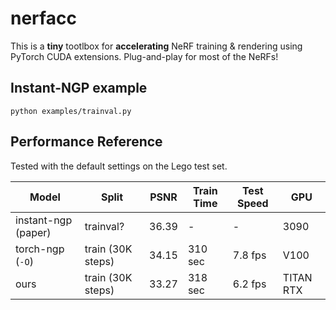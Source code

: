 # nerfacc

This is a **tiny** tootlbox  for **accelerating** NeRF training & rendering using PyTorch CUDA extensions. Plug-and-play for most of the NeRFs!

## Instant-NGP example

```
python examples/trainval.py
```

## Performance Reference

Tested with the default settings on the Lego test set.

| Model | Split | PSNR | Train Time | Test Speed | GPU |
| - | - | - | - | - | - |
| instant-ngp (paper)            | trainval?            | 36.39  |  -   | -    | 3090    |
| torch-ngp (`-O`)               | train (30K steps)    | 34.15  |  310 sec  | 7.8 fps  | V100 |
| ours                           | train (30K steps)    | 33.27  |  318 sec  | 6.2 fps | TITAN RTX  |